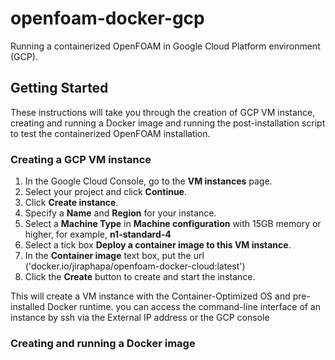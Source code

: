 # openfoam-docker-gcp
 
Running a containerized OpenFOAM in Google Cloud Platform environment (GCP). 

## Getting Started

These instructions will take you through the creation of GCP VM instance, creating and running a Docker image and running the post-installation script to test the containerized OpenFOAM installation.

### Creating a GCP VM instance

1. In the Google Cloud Console, go to the **VM instances** page.
2. Select your project and click **Continue**.
3. Click **Create instance**.
4. Specify a **Name** and **Region** for your instance.
5. Select a **Machine Type** in **Machine configuration** with 15GB memory or higher, for example, **n1-standard-4** 
6. Select a tick box **Deploy a container image to this VM instance**.
7. In the **Container image** text box, put the url ('docker.io/jiraphapa/openfoam-docker-cloud:latest')
8. Click the **Create** button to create and start the instance.

This will create a VM instance with the Container-Optimized OS and pre-installed Docker runtime. you can access the command-line interface of an instance by ssh via the External IP address or the GCP console

### Creating and running a Docker image
